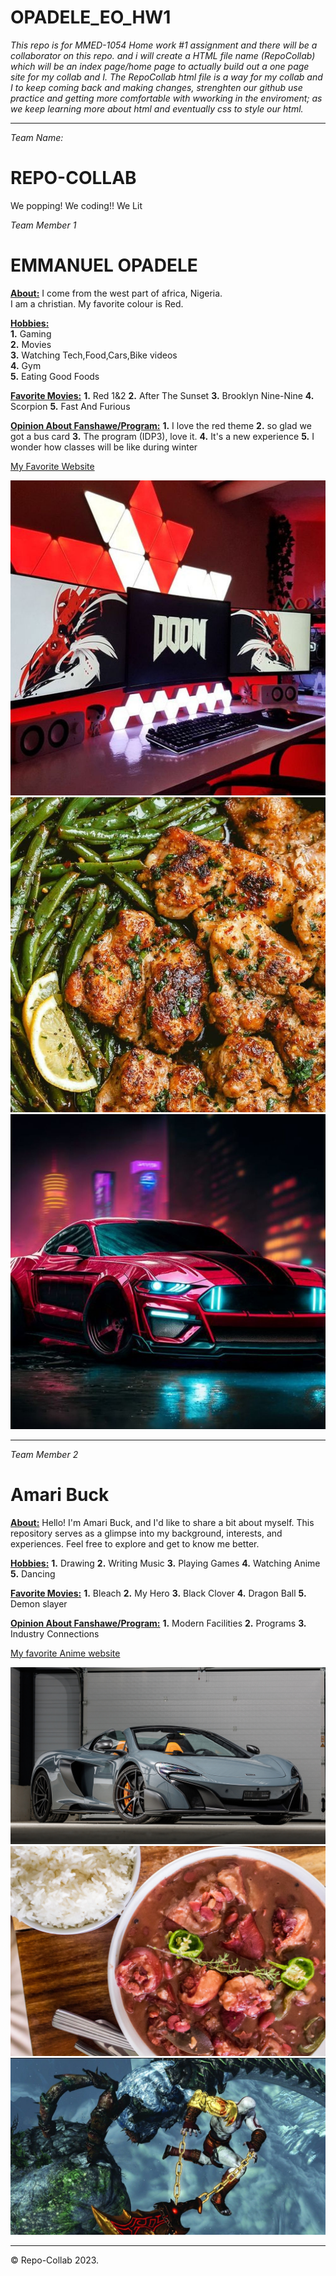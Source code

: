 # OPADELE_EO_HW1
*This repo is for MMED-1054 Home work #1 assignment and there will be a collaborator on this repo. 
and i will create a HTML file name (RepoCollab) which will be an index page/home page to actually build out a one page site for my collab and I.
The RepoCollab html file is a way for my collab and I to keep coming back and making changes, strenghten our github use practice and getting more comfortable with wworking in the enviroment; as we keep learning more about html and eventually css to style our html.*

----------------------------------------------

<!--
This team name is subject to change when and if the collaborator suggests a new one
--->
*Team Name:*
# REPO-COLLAB  
 We popping! We coding!! We Lit



*Team Member 1*
# EMMANUEL OPADELE
**<u>About:</u>**
I come from the west part of africa, Nigeria. <br> I am a christian. My favorite colour is Red.

**<u>Hobbies:</u>** <br>
**1.** Gaming <br>
**2.** Movies <br>
**3.** Watching Tech,Food,Cars,Bike videos <br>
**4.** Gym <br>
**5.** Eating Good Foods

**<u>Favorite Movies:</u>**
**1.** Red 1&2
**2.** After The Sunset 
**3.** Brooklyn Nine-Nine
**4.** Scorpion
**5.** Fast And Furious

**<u>Opinion About Fanshawe/Program:</u>**
**1.** I love the red theme 
**2.** so glad we got a bus card 
**3.** The program (IDP3), love it. 
**4.** It's a new experience 
**5.** I wonder how classes will be like during winter

[My Favorite Website ](http://www.youtube.com/)

<!--
![a 1000px X 1000px of image showing whatever](img/images-path.file-extension)
![a 1000px X 1000px of image showing whatever ](img/images-path.file-extension)
![a 1000px X 1000px of image showing whatever](img/images-path.file-extension).

This image code below will break for the obvious reasons... this is just a template.
--->



![a red theme gaming setup](images/gamesetup.jpg)
![a lemon chicken meal ](images/lemonchicken.jpg)
![a neon red mustang](images/neonred.jpg)


-------------------------------------------

*Team Member 2*
# Amari Buck
**<u>About:</u>**
Hello! I'm Amari Buck, and I'd like to share a bit about myself. This repository serves as a glimpse into my background, interests, and experiences. Feel free to explore and get to know me better.


**<u>Hobbies:</u>**
**1.** Drawing
**2.** Writing Music 
**3.** Playing Games 
**4.** Watching Anime
**5.** Dancing

**<u>Favorite Movies:</u>**
**1.** Bleach
**2.** My Hero
**3.** Black Clover
**4.** Dragon Ball 
**5.** Demon slayer

**<u>Opinion About Fanshawe/Program:</u>**
**1.** Modern Facilities 
**2.** Programs
**3.** Industry Connections 


[My favorite Anime website](https://ww.kiss-anime.uk/home)

<!--
![a 1000px X 1000px of image showing whatever](img/images-path.file-extension)
![a 1000px X 1000px of image showing whatever ](img/images-path.file-extension)
![a 1000px X 1000px of image showing whatever](img/images-path.file-extension).

This image code below will break for the obvious reasons... this is just a template.
--->



![a 1000px X 1000px of image showing Mclaren](images/mclaren.jpg)
![a 1000px X 1000px of image showing stewpeas](images/stewpeas.jpg)
![a 1000px X 1000px of image showing God Of War3](images/gow.jpg)

---------------------------------------------
&copy; Repo-Collab 2023.
